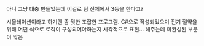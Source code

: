 아니 그냥 대충 만들었는데 이걸로 팀 전체에서 3등을 한다고?

시뮬레이션이라고 하기엔 좀 뭣한 조잡한 프로그램.
C#으로 작성되었으며 전기 절약을 위해 어떤 식으로 로직이 구성되어야하는지 시각적으로 표현...
해주는데 미완성된 부분이 많음

